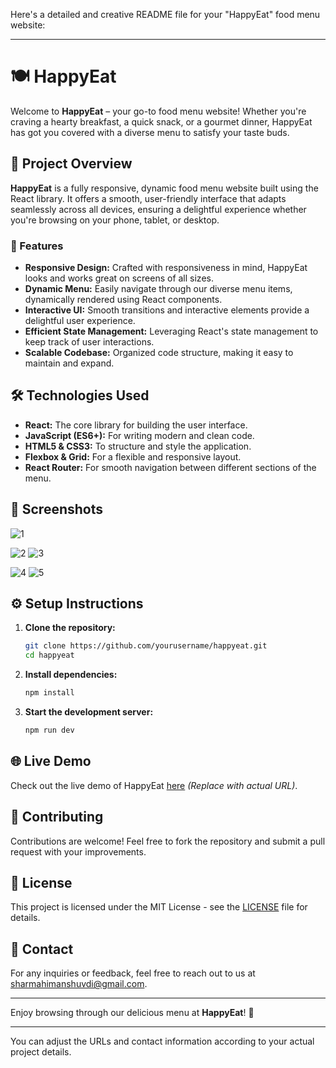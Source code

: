 Here's a detailed and creative README file for your "HappyEat" food menu website:

---

# 🍽️ HappyEat

Welcome to **HappyEat** – your go-to food menu website! Whether you're craving a hearty breakfast, a quick snack, or a gourmet dinner, HappyEat has got you covered with a diverse menu to satisfy your taste buds.

## 🚀 Project Overview

**HappyEat** is a fully responsive, dynamic food menu website built using the React library. It offers a smooth, user-friendly interface that adapts seamlessly across all devices, ensuring a delightful experience whether you're browsing on your phone, tablet, or desktop.

### 🌟 Features

- **Responsive Design:** Crafted with responsiveness in mind, HappyEat looks and works great on screens of all sizes.
- **Dynamic Menu:** Easily navigate through our diverse menu items, dynamically rendered using React components.
- **Interactive UI:** Smooth transitions and interactive elements provide a delightful user experience.
- **Efficient State Management:** Leveraging React's state management to keep track of user interactions.
- **Scalable Codebase:** Organized code structure, making it easy to maintain and expand.

## 🛠️ Technologies Used

- **React:** The core library for building the user interface.
- **JavaScript (ES6+):** For writing modern and clean code.
- **HTML5 & CSS3:** To structure and style the application.
- **Flexbox & Grid:** For a flexible and responsive layout.
- **React Router:** For smooth navigation between different sections of the menu.

## 📸 Screenshots
![1](https://github.com/user-attachments/assets/8761f78b-f3cf-44b2-b6ff-11629d6e918c)

![2](https://github.com/user-attachments/assets/59e35083-3834-48bb-9e5e-9e3aad2630b6)
![3](https://github.com/user-attachments/assets/b5bf32b0-ff14-424b-af92-1e3090456f4e)

![4](https://github.com/user-attachments/assets/2265b707-e0f7-4e9e-a69e-870644867272)
![5](https://github.com/user-attachments/assets/070a89a0-81c1-4ead-b491-43be73d2597f)

## ⚙️ Setup Instructions

1. **Clone the repository:**
   ```bash
   git clone https://github.com/yourusername/happyeat.git
   cd happyeat
   ```

2. **Install dependencies:**
   ```bash
   npm install
   ```

3. **Start the development server:**
   ```bash
   npm run dev
   ```

## 🌐 Live Demo

Check out the live demo of HappyEat [here](https://example.com) *(Replace with actual URL)*.

## 🤝 Contributing

Contributions are welcome! Feel free to fork the repository and submit a pull request with your improvements.

## 📄 License

This project is licensed under the MIT License - see the [LICENSE](LICENSE) file for details.

## 💬 Contact

For any inquiries or feedback, feel free to reach out to us at [sharmahimanshuvdi@gmail.com](mailto:sharmahimanshuvdi@gmail.com).

---

Enjoy browsing through our delicious menu at **HappyEat**! 🎉

---

You can adjust the URLs and contact information according to your actual project details.
